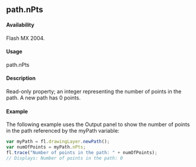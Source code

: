 ## path.nPts

#### Availability

Flash MX 2004.

#### Usage

path.nPts

#### Description

Read-only property; an integer representing the number of points in the path. A new path has 0 points.

#### Example

The following example uses the Output panel to show the number of points in the path referenced by the myPath
variable:
```javascript
var myPath = fl.drawingLayer.newPath();
var numOfPoints = myPath.nPts;
fl.trace("Number of points in the path: " + numOfPoints);
// Displays: Number of points in the path: 0

```